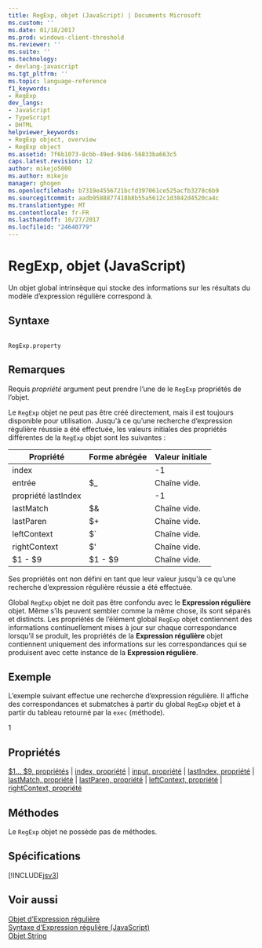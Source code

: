 ```yaml
---
title: RegExp, objet (JavaScript) | Documents Microsoft
ms.custom: ''
ms.date: 01/18/2017
ms.prod: windows-client-threshold
ms.reviewer: ''
ms.suite: ''
ms.technology:
- devlang-javascript
ms.tgt_pltfrm: ''
ms.topic: language-reference
f1_keywords:
- RegExp
dev_langs:
- JavaScript
- TypeScript
- DHTML
helpviewer_keywords:
- RegExp object, overview
- RegExp object
ms.assetid: 7f6b1073-8cbb-49ed-94b6-56833ba663c5
caps.latest.revision: 12
author: mikejo5000
ms.author: mikejo
manager: ghogen
ms.openlocfilehash: b7319e4556721bcfd397061ce525acfb3278c6b9
ms.sourcegitcommit: aadb9588877418b8b55a5612c1d3842d4520ca4c
ms.translationtype: MT
ms.contentlocale: fr-FR
ms.lasthandoff: 10/27/2017
ms.locfileid: "24640779"
---
```

# <a name="regexp-object-javascript"></a>RegExp, objet (JavaScript)
Un objet global intrinsèque qui stocke des informations sur les résultats du modèle d’expression régulière correspond à.  
  
## <a name="syntax"></a>Syntaxe  
  
```  
  
RegExp.property   
```  
  
## <a name="remarks"></a>Remarques  
 Requis *propriété* argument peut prendre l’une de le `RegExp` propriétés de l’objet.  
  
 Le `RegExp` objet ne peut pas être créé directement, mais il est toujours disponible pour utilisation. Jusqu'à ce qu’une recherche d’expression régulière réussie a été effectuée, les valeurs initiales des propriétés différentes de la `RegExp` objet sont les suivantes :  
  
|Propriété|Forme abrégée|Valeur initiale|  
|--------------|---------------|-------------------|  
|index||-1|  
|entrée|$_|Chaîne vide.|  
|propriété lastIndex||-1|  
|lastMatch|$&|Chaîne vide.|  
|lastParen|$+|Chaîne vide.|  
|leftContext|$`|Chaîne vide.|  
|rightContext|$'|Chaîne vide.|  
|$1 - $9|$1 - $9|Chaîne vide.|  
  
 Ses propriétés ont non défini en tant que leur valeur jusqu'à ce qu’une recherche d’expression régulière réussie a été effectuée.  
  
 Global `RegExp` objet ne doit pas être confondu avec le **Expression régulière** objet. Même s’ils peuvent sembler comme la même chose, ils sont séparés et distincts. Les propriétés de l’élément global `RegExp` objet contiennent des informations continuellement mises à jour sur chaque correspondance lorsqu’il se produit, les propriétés de la **Expression régulière** objet contiennent uniquement des informations sur les correspondances qui se produisent avec cette instance de la **Expression régulière**.  
  
## <a name="example"></a>Exemple  
 L’exemple suivant effectue une recherche d’expression régulière. Il affiche des correspondances et submatches à partir du global `RegExp` objet et à partir du tableau retourné par la `exec` (méthode).  
  
<CodeContentPlaceHolder>1</CodeContentPlaceHolder>  
<a name="js56jsobjregexpprop"></a>   
## <a name="properties"></a>Propriétés  
 [$1... $9, propriétés](../../javascript/reference/dollar-1-dot-dot-dot-dollar-9-properties-regexp-javascript.md) &#124; [index, propriété](../../javascript/reference/index-property-regexp-javascript.md) &#124; [input, propriété](../../javascript/reference/input-property-dollar-regexp-javascript.md) &#124; [lastIndex, propriété](../../javascript/reference/lastindex-property-regexp-javascript.md) &#124; [lastMatch, propriété](../../javascript/reference/lastmatch-property-dollar-regexp-javascript.md) &#124; [lastParen, propriété](../../javascript/reference/lastparen-property-dollar-regexp-javascript.md) &#124; [leftContext, propriété](../../javascript/reference/leftcontext-property-dollar-grave-regexp-javascript.md) &#124; [rightContext, propriété](../../javascript/reference/rightcontext-property-dollar-regexp-javascript.md)  
  
## <a name="methods"></a>Méthodes  
 Le `RegExp` objet ne possède pas de méthodes.  
  
## <a name="requirements"></a>Spécifications  
 [!INCLUDE[jsv3](../../javascript/reference/includes/jsv3-md.md)]  
  
## <a name="see-also"></a>Voir aussi  
 [Objet d’Expression régulière](../../javascript/reference/regular-expression-object-javascript.md)   
 [Syntaxe d’Expression régulière (JavaScript)](http://msdn.microsoft.com/en-us/ab0766e1-7037-45ed-aa23-706f58358c0e)   
 [Objet String](../../javascript/reference/string-object-javascript.md)